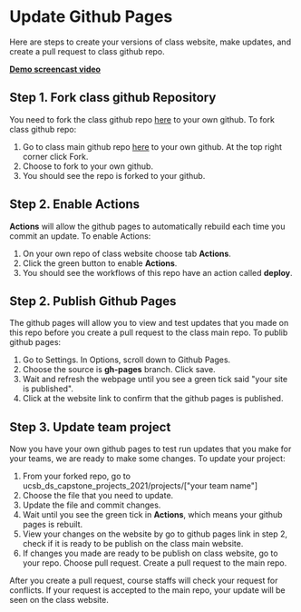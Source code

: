 # Update Github Pages

Here are steps to create your versions of class website, make updates, and create a pull request to class github repo.

[**Demo screencast video**](https://drive.google.com/file/d/1oIbLbgnPfvFCHAZiegXYZ8QnUCd9Z-aE/view?usp=sharing)

## Step 1. Fork class github Repository
You need to fork the class github repo [here](https://github.com/ucsb-ds-capstone-2021/ucsb-ds-capstone-2021.github.io) to your own github.
To fork class github repo:
1. Go to class main github repo [here](https://github.com/ucsb-ds-capstone-2021/ucsb-ds-capstone-2021.github.io) to your own github.
At the top right corner click Fork.
2. Choose to fork to your own github.
3. You should see the repo is forked to your github.

## Step 2. Enable Actions
**Actions** will allow the github pages to automatically rebuild each time you commit an update.
To enable Actions:
1. On your own repo of class website choose tab **Actions**.
2. Click the green button to enable **Actions**.
3. You should see the workflows of this repo have an action called **deploy**.

## Step 2. Publish Github Pages
The github pages will allow you to view and test updates that you made on this repo before you create a pull request to the class main repo.
To publib github pages:
1. Go to Settings. In Options, scroll down to Github Pages.
2. Choose the source is **gh-pages** branch. Click save.
3. Wait and refresh the webpage until you see a green tick said "your site is published".
4. Click at the website link to confirm that the github pages is published.

## Step 3. Update team project
Now you have your own github pages to test run updates that you make for your teams, we are ready to make some changes.
To update your project:
1. From your forked repo, go to ucsb_ds_capstone_projects_2021/projects/["your team name"]
2. Choose the file that you need to update.
3. Update the file and commit changes.
4. Wait until you see the green tick in **Actions**, which means your github pages is rebuilt.
5. View your changes on the website by go to github pages link in step 2, check if it is ready to be publish on the class main website.
6. If changes you made are ready to be publish on class website, go to your repo. Choose pull request. Create a pull request to the main repo.

After you create a pull request, course staffs will check your request for conflicts. If your request is accepted to the main repo, your update will be seen on
the class website.
